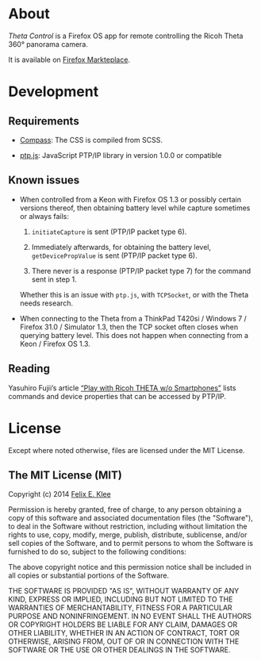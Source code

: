 About
=====

*Theta Control* is a Firefox OS app for remote controlling the Ricoh Theta 360°
panorama camera.

It is available on [Firefox Markteplace][4].


Development
===========

Requirements
------------

  * [Compass][1]: The CSS is compiled from SCSS.

  * [ptp.js][3]: JavaScript PTP/IP library in version 1.0.0 or compatible

Known issues
------------

  * When controlled from a Keon with Firefox OS 1.3 or possibly certain versions
    thereof, then obtaining battery level while capture sometimes or always fails:

     1. `initiateCapture` is sent (PTP/IP packet type 6).

     2. Immediately afterwards, for obtaining the battery level,
        `getDevicePropValue` is sent (PTP/IP packet type 6).

     3. There never is a response (PTP/IP packet type 7) for the command sent
        in step 1.

    Whether this is an issue with `ptp.js`, with `TCPSocket`, or with the Theta
    needs research.

  * When connecting to the Theta from a ThinkPad T420si / Windows 7 / Firefox
    31.0 / Simulator 1.3, then the TCP socket often closes when querying
    battery level. This does not happen when connecting from a Keon / Firefox
    OS 1.3.

Reading
-------

Yasuhiro Fujii’s article [“Play with Ricoh THETA w/o Smartphones”][2] lists
commands and device properties that can be accessed by PTP/IP.


License
=======

Except where noted otherwise, files are licensed under the MIT License.

The MIT License (MIT)
---------------------

Copyright (c) 2014 [Felix E. Klee](felix.klee@inka.de)

Permission is hereby granted, free of charge, to any person obtaining a copy of
this software and associated documentation files (the "Software"), to deal in
the Software without restriction, including without limitation the rights to
use, copy, modify, merge, publish, distribute, sublicense, and/or sell copies of
the Software, and to permit persons to whom the Software is furnished to do so,
subject to the following conditions:

The above copyright notice and this permission notice shall be included in all
copies or substantial portions of the Software.

THE SOFTWARE IS PROVIDED "AS IS", WITHOUT WARRANTY OF ANY KIND, EXPRESS OR
IMPLIED, INCLUDING BUT NOT LIMITED TO THE WARRANTIES OF MERCHANTABILITY, FITNESS
FOR A PARTICULAR PURPOSE AND NONINFRINGEMENT. IN NO EVENT SHALL THE AUTHORS OR
COPYRIGHT HOLDERS BE LIABLE FOR ANY CLAIM, DAMAGES OR OTHER LIABILITY, WHETHER
IN AN ACTION OF CONTRACT, TORT OR OTHERWISE, ARISING FROM, OUT OF OR IN
CONNECTION WITH THE SOFTWARE OR THE USE OR OTHER DEALINGS IN THE SOFTWARE.

[1]: http://compass-style.org/
[2]: http://mimosa-pudica.net/ricoh-theta.html
[3]: https://github.com/feklee/ptp.js
[4]: https://marketplace.firefox.com/app/theta-control
